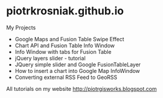 # piotrkrosniak.github.io
My Projects 

-  Google Maps and Fusion Table Swipe Effect
-  Chart API and Fusion Table Info Window
-  Info Window with tabs for Fusion Table
-  jQuery layers slider - tutorial
-  JQuery simple slider and Google FusionTableLayer 
-  How to insert a chart into Google Map InfoWindow
-  Converting external RSS Feed to GeoRSS
 
 All tutorials on my website http://piotrgisworks.blogspot.com 
